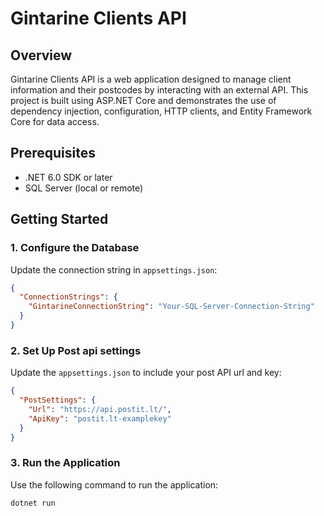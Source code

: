 # Gintarine Clients API

## Overview

Gintarine Clients API is a web application designed to manage client information and their postcodes by interacting with an external API. This project is built using ASP.NET Core and demonstrates the use of dependency injection, configuration, HTTP clients, and Entity Framework Core for data access.

## Prerequisites

- .NET 6.0 SDK or later
- SQL Server (local or remote)

## Getting Started

### 1. Configure the Database
Update the connection string in `appsettings.json`:

```json
{
  "ConnectionStrings": {
    "GintarineConnectionString": "Your-SQL-Server-Connection-String"
  }
}
```
### 2. Set Up Post api settings

Update the `appsettings.json` to include your post API url and key:

```json
{
  "PostSettings": {
    "Url": "https://api.postit.lt/",
    "ApiKey": "postit.lt-examplekey"
  }
}
```
### 3. Run the Application
Use the following command to run the application:
```bash
dotnet run
```
